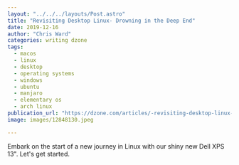 ```yaml
---
layout: "../../../layouts/Post.astro"
title: "Revisiting Desktop Linux- Drowning in the Deep End"
date: 2019-12-16
author: "Chris Ward"
categories: writing dzone
tags: 
  - macos
  - linux
  - desktop
  - operating systems
  - windows
  - ubuntu
  - manjaro
  - elementary os
  - arch linux
publication_url: "https://dzone.com/articles/-revisiting-desktop-linux-drowning-in-the-deep-end"
image: images/12848130.jpeg

---
```

Embark on the start of a new journey in Linux with our shiny new Dell XPS 13". Let's get started.

